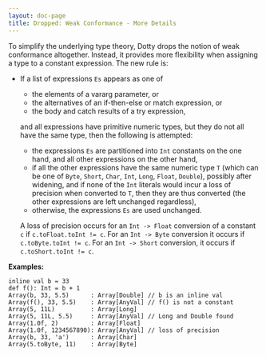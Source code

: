 ```yaml
---
layout: doc-page
title: Dropped: Weak Conformance - More Details
---
```


To simplify the underlying type theory, Dotty drops the notion of weak
conformance altogether. Instead, it provides more flexibility when
assigning a type to a constant expression. The new rule is:

 - If a list of expressions `Es` appears as one of

     - the elements of a vararg parameter, or
     - the alternatives of an if-then-else or match expression, or
     - the body and catch results of a try expression,


   and all expressions have primitive numeric types, but they do not
   all have the same type, then the following is attempted:

     - the expressions `Es` are partitioned into `Int` constants on the
       one hand, and all other expressions on the other hand,
     - if all the other expressions have the same numeric type `T`
       (which can be one of `Byte`, `Short`, `Char`, `Int`, `Long`, `Float`,
       `Double`), possibly after widening, and if none of the `Int`
       literals would incur a loss of precision when converted to `T`,
       then they are thus converted (the other expressions are left
       unchanged regardless),
     - otherwise, the expressions `Es` are used unchanged.

    A loss of precision occurs for an `Int -> Float` conversion of a constant
    `c` if `c.toFloat.toInt != c`. For an `Int -> Byte` conversion it occurs
    if `c.toByte.toInt != c`. For an `Int -> Short` conversion, it occurs
    if `c.toShort.toInt != c`.

__Examples:__

    inline val b = 33
    def f(): Int = b + 1
    Array(b, 33, 5.5)      : Array[Double] // b is an inline val
    Array(f(), 33, 5.5)    : Array[AnyVal] // f() is not a constant
    Array(5, 11L)          : Array[Long]
    Array(5, 11L, 5.5)     : Array[AnyVal] // Long and Double found
    Array(1.0f, 2)         : Array[Float]
    Array(1.0f, 1234567890): Array[AnyVal] // loss of precision
    Array(b, 33, 'a')      : Array[Char]
    Array(5.toByte, 11)    : Array[Byte]
